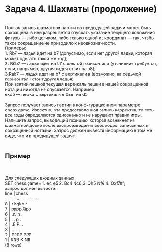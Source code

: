 <h1>Задача 4. Шахматы (продолжение)</h1>

<br>Полная запись шахматной партии из предыдущей задачи может быть сокращена: в ней разрешается опускать указание текущего положения фигуры — либо целиком, либо только одной из координат — так, чтобы такое сокращение не приводило к неоднозначности.
<br>Примеры:
<br>1. Rb7 — ладья идет на b7 (допустимо, если нет другой ладьи, которая может сделать такой же ход);
<br>2. R6b7 — ладья идет на b7 с шестой горизонтали (уточнение требуется, если, например, другая ладья стоит на b8);
<br>3.Rab7 — ладья идет на b7 c вертикали a (возможно, на седьмой горизонтали стоит другая ладья).
<br>При взятии пешкой текущая вертикаль пешки в нашей сокращенной нотации никогда не опускается. Например:
<br>exd5 — пешка с вертикали e бьет на d5.
<br>
<br>Запрос получает запись партии в конфигурационном параметре chess.game. Известно, что предоставленная запись корректна, то есть все ходы определяются однозначно и не нарушают правил игры.
<br>Напишите запрос, выводящий позицию, которая возникнет на шахматной доске после воспроизведения всех ходов, записанных в сокращенной нотации. Запрос должен вывести информацию в том же виде, что и в предыдущей задаче.
<br> 
<br>
<h2>Пример</h2>
<br>
<br>Для следующих входных данных
<br>SET chess.game='1. e4 e5 2. Bc4 Nc6 3. Qh5 Nf6 4. Qxf7#';
<br>запрос должен вывести:
<br>line | chess
<br>------+----------
<br>8 | r.bqkb r
<br>7 | pppp.Qpp 
<br>6 | .n. n .
<br>5 | . . p . 
<br>4 | .B.P. .
<br>3 | . . . .
<br>2 | PPPP PPP
<br>1 | RNB K NR 
<br>(8 rows)
